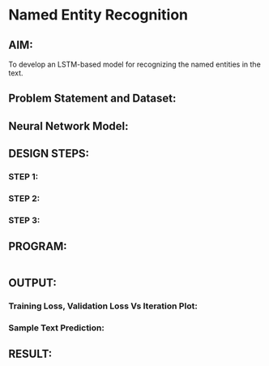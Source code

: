 # Named Entity Recognition

## AIM:

To develop an LSTM-based model for recognizing the named entities in the text.

## Problem Statement and Dataset:
## Neural Network Model:



## DESIGN STEPS:

### STEP 1:

### STEP 2:

### STEP 3:


## PROGRAM:
```python


```


## OUTPUT:

### Training Loss, Validation Loss Vs Iteration Plot:


### Sample Text Prediction:

## RESULT:
